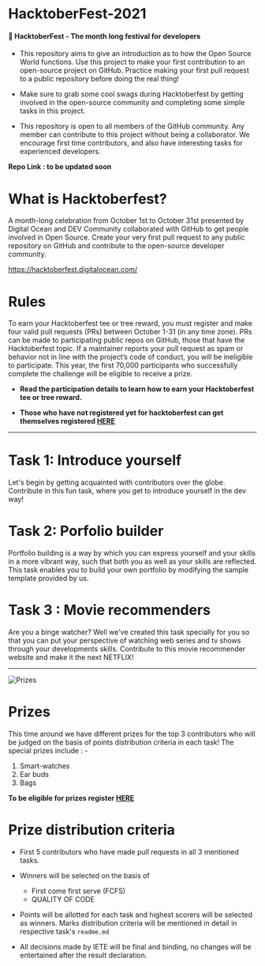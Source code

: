 # HacktoberFest-2021

#### 🎯 HacktoberFest - The month long festival for developers

- This repository aims to give an introduction as to how the Open Source World functions. Use this project to make your first contribution to an open-source project on GitHub. Practice making your first pull request to a public repository before doing the real thing!

- Make sure to grab some cool swags during Hacktoberfest by getting involved in the open-source community and completing some simple tasks in this project.

- This repository is open to all members of the GitHub community. Any member can contribute to this project without being a collaborator. We encourage first time contributors, and also have interesting tasks for experienced developers.

<b>Repo Link : to be updated soon</b>

# <b>What is Hacktoberfest?</b>

A month-long celebration from October 1st to October 31st presented by Digital Ocean and DEV Community collaborated with GitHub to get people involved in Open Source. Create your very first pull request to any public repository on GitHub and contribute to the open-source developer community.

https://hacktoberfest.digitalocean.com/

# Rules

To earn your Hacktoberfest tee or tree reward, you must register and make four valid pull requests (PRs) between October 1-31 (in any time zone). PRs can be made to participating public repos on GitHub, those that have the Hacktoberfest topic. If a maintainer reports your pull request as spam or behavior not in line with the project’s code of conduct, you will be ineligible to participate. This year, the first 70,000 participants who successfully complete the challenge will be eligible to receive a prize.

- <b>Read the participation details to learn how to earn your Hacktoberfest tee or tree reward. </b>

- <b>Those who have not registered yet for hacktoberfest can get themselves registered <a href="https://hacktoberfest.digitalocean.com/register">HERE</a></b>
<hr>

# Task 1: Introduce yourself

Let's begin by getting acquainted with contributors over the globe. Contribute in this fun task, where you get to introduce yourself in the dev way!

# Task 2: Porfolio builder

Portfolio building is a way by which you can express yourself and your skills in a more vibrant way, such that both you as well as your skills are reflected. This task enables you to build your own portfolio by modifying the sample template provided by us.

# Task 3 : Movie recommenders

Are you a binge watcher? Well we've created this task specially for you so that you can put your perspective of watching web series and tv shows through your developments skills. Contribute to this movie recommender website and make it the next NETFLIX!

 <hr>
 
 ![Prizes](https://raw.githubusercontent.com/sakpab2602/Hacktoberfest-21/master/Task1/img/prizes.jpeg)

# Prizes

This time around we have different prizes for the top 3 contributors who will be judged on the basis of points distribution criteria in each task!
The special prizes include : -
1. Smart-watches
2. Ear buds
3. Bags

**To be eligible for prizes register <a href="http://bit.ly/hacktober2021">HERE</a>**

 # Prize distribution criteria

- First 5 contributors who have made pull requests in all 3 mentioned tasks.

- Winners will be selected on the basis of

  - First come first serve (FCFS)
  - QUALITY OF CODE

- Points will be allotted for each task and highest scorers will be selected as winners. Marks distribution criteria will be mentioned in detail in respective task's `readme.md`

- All decisions made by IETE will be final and binding, no changes will be entertained after the result declaration.
